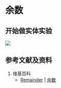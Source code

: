 # 余数

## 开始做实体实验

![](/images/数系/除法和求余运算/余数/1a1.jpg)

## 参考文献及资料

1. 维基百科
	- [Remainder](https://en.wikipedia.org/wiki/Remainder) | [余数](https://zh.wikipedia.org/wiki/余数) 




